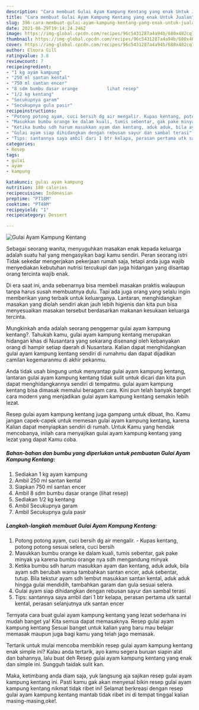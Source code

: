 ```yaml
---
description: "Cara membuat Gulai Ayam Kampung Kentang yang enak Untuk Jualan"
title: "Cara membuat Gulai Ayam Kampung Kentang yang enak Untuk Jualan"
slug: 396-cara-membuat-gulai-ayam-kampung-kentang-yang-enak-untuk-jualan
date: 2021-06-29T19:14:24.246Z
image: https://img-global.cpcdn.com/recipes/96c5431287a4a94b/680x482cq70/gulai-ayam-kampung-kentang-foto-resep-utama.jpg
thumbnail: https://img-global.cpcdn.com/recipes/96c5431287a4a94b/680x482cq70/gulai-ayam-kampung-kentang-foto-resep-utama.jpg
cover: https://img-global.cpcdn.com/recipes/96c5431287a4a94b/680x482cq70/gulai-ayam-kampung-kentang-foto-resep-utama.jpg
author: Elnora Gill
ratingvalue: 3.8
reviewcount: 7
recipeingredient:
- "1 kg ayam kampung"
- "250 ml santan kental"
- "750 ml santan encer"
- "8 sdm bumbu dasar orange           lihat resep"
- "1/2 kg kentang"
- "Secukupnya garam"
- "Secukupnya gula pasir"
recipeinstructions:
- "Potong potong ayam, cuci bersih dg air mengalir. Kupas kentang, potong potong sesuai selera, cuci bersih"
- "Masukkan bumbu orange ke dalam kuali, tumis sebentar, gak pake minyak ya karena bumbu orange nya sdh mengandung minyak"
- "Ketika bumbu sdh harum masukkan ayam dan kentang, aduk aduk, bila ayam sdh berubah warna tambahkan santan encer, aduk sebentar, tutup. Bila tekstur ayam sdh lembut masukkan santan kental, aduk aduk hingga gulai mendidih, tambahkan garam dan gula sesuai selera."
- "Gulai ayam siap dihidangkan dengan rebusan sayur dan sambal terasi"
- "Tips: santannya saya ambil dari 1 btr kelapa, perasan pertama utk santal kental, perasan selanjutnya utk santan encer"
categories:
- Resep
tags:
- gulai
- ayam
- kampung

katakunci: gulai ayam kampung 
nutrition: 180 calories
recipecuisine: Indonesian
preptime: "PT18M"
cooktime: "PT48M"
recipeyield: "1"
recipecategory: Dessert

---
```



![Gulai Ayam Kampung Kentang](https://img-global.cpcdn.com/recipes/96c5431287a4a94b/680x482cq70/gulai-ayam-kampung-kentang-foto-resep-utama.jpg)

Sebagai seorang wanita, menyuguhkan masakan enak kepada keluarga adalah suatu hal yang mengasyikan bagi kamu sendiri. Peran seorang istri Tidak sekedar mengerjakan pekerjaan rumah saja, tetapi anda juga wajib menyediakan kebutuhan nutrisi tercukupi dan juga hidangan yang disantap orang tercinta wajib enak.

Di era  saat ini, anda sebenarnya bisa membeli masakan praktis walaupun tanpa harus susah membuatnya dulu. Tapi ada juga orang yang selalu ingin memberikan yang terbaik untuk keluarganya. Lantaran, menghidangkan masakan yang diolah sendiri akan jauh lebih higienis dan kita pun bisa menyesuaikan masakan tersebut berdasarkan makanan kesukaan keluarga tercinta. 



Mungkinkah anda adalah seorang penggemar gulai ayam kampung kentang?. Tahukah kamu, gulai ayam kampung kentang merupakan hidangan khas di Nusantara yang sekarang disenangi oleh kebanyakan orang di hampir setiap daerah di Nusantara. Kalian dapat menghidangkan gulai ayam kampung kentang sendiri di rumahmu dan dapat dijadikan camilan kegemaranmu di akhir pekanmu.

Anda tidak usah bingung untuk menyantap gulai ayam kampung kentang, lantaran gulai ayam kampung kentang tidak sulit untuk dicari dan kita pun dapat menghidangkannya sendiri di tempatmu. gulai ayam kampung kentang bisa dimasak memalui beragam cara. Kini pun telah banyak banget cara modern yang menjadikan gulai ayam kampung kentang semakin lebih lezat.

Resep gulai ayam kampung kentang juga gampang untuk dibuat, lho. Kamu jangan capek-capek untuk memesan gulai ayam kampung kentang, karena Kalian dapat menyiapkan sendiri di rumah. Untuk Kamu yang hendak mencobanya, inilah cara menyajikan gulai ayam kampung kentang yang lezat yang dapat Kamu coba.

<!--inarticleads1-->

##### Bahan-bahan dan bumbu yang diperlukan untuk pembuatan Gulai Ayam Kampung Kentang:

1. Sediakan 1 kg ayam kampung
1. Ambil 250 ml santan kental
1. Siapkan 750 ml santan encer
1. Ambil 8 sdm bumbu dasar orange           (lihat resep)
1. Sediakan 1/2 kg kentang
1. Ambil Secukupnya garam
1. Ambil Secukupnya gula pasir




<!--inarticleads2-->

##### Langkah-langkah membuat Gulai Ayam Kampung Kentang:

1. Potong potong ayam, cuci bersih dg air mengalir. - Kupas kentang, potong potong sesuai selera, cuci bersih
1. Masukkan bumbu orange ke dalam kuali, tumis sebentar, gak pake minyak ya karena bumbu orange nya sdh mengandung minyak
1. Ketika bumbu sdh harum masukkan ayam dan kentang, aduk aduk, bila ayam sdh berubah warna tambahkan santan encer, aduk sebentar, tutup. Bila tekstur ayam sdh lembut masukkan santan kental, aduk aduk hingga gulai mendidih, tambahkan garam dan gula sesuai selera.
1. Gulai ayam siap dihidangkan dengan rebusan sayur dan sambal terasi
1. Tips: santannya saya ambil dari 1 btr kelapa, perasan pertama utk santal kental, perasan selanjutnya utk santan encer




Ternyata cara buat gulai ayam kampung kentang yang lezat sederhana ini mudah banget ya! Kita semua dapat memasaknya. Resep gulai ayam kampung kentang Sesuai banget untuk kalian yang baru mau belajar memasak maupun juga bagi kamu yang telah jago memasak.

Tertarik untuk mulai mencoba membikin resep gulai ayam kampung kentang enak simple ini? Kalau anda tertarik, ayo kamu segera buruan siapin alat dan bahannya, lalu buat deh Resep gulai ayam kampung kentang yang enak dan simple ini. Sungguh taidak sulit kan. 

Maka, ketimbang anda diam saja, yuk langsung aja sajikan resep gulai ayam kampung kentang ini. Pasti kamu gak akan menyesal bikin resep gulai ayam kampung kentang nikmat tidak ribet ini! Selamat berkreasi dengan resep gulai ayam kampung kentang mantab tidak ribet ini di tempat tinggal kalian masing-masing,oke!.

